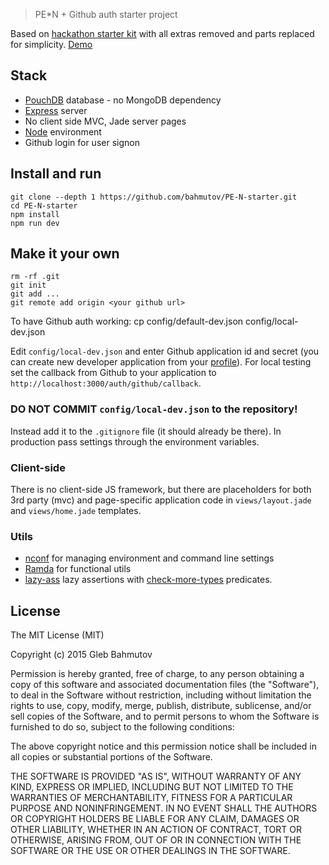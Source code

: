 > PE*N + Github auth starter project

Based on [hackathon starter kit](https://github.com/sahat/hackathon-starter) with all extras removed
and parts replaced for simplicity. [Demo](http://pe-n-starter.herokuapp.com/)

## Stack

* [PouchDB](http://pouchdb.com/) database - no MongoDB dependency
* [Express](http://expressjs.com/) server
* No client side MVC, Jade server pages
* [Node](nodejs.org) environment
* Github login for user signon

## Install and run

    git clone --depth 1 https://github.com/bahmutov/PE-N-starter.git
    cd PE-N-starter
    npm install
    npm run dev

## Make it your own

    rm -rf .git
    git init
    git add ...
    git remote add origin <your github url>

To have Github auth working:
    cp config/default-dev.json config/local-dev.json

Edit `config/local-dev.json` and enter Github application id and secret 
(you can create new developer application from your [profile](https://github.com/settings/applications)).
For local testing set the callback from Github to your application to `http://localhost:3000/auth/github/callback`.

### DO NOT COMMIT `config/local-dev.json` to the repository!

Instead add it to the `.gitignore` file (it should already be there). In production pass settings through the
environment variables.

### Client-side

There is no client-side JS framework, but there are placeholders for both 3rd party (mvc) and 
page-specific application code in `views/layout.jade` and `views/home.jade` templates.

### Utils

* [nconf](https://www.npmjs.com/package/nconf) for managing environment and command line settings
* [Ramda](http://ramdajs.com/docs/) for functional utils
* [lazy-ass](github.com/bahmutov/lazy-ass) lazy assertions with 
[check-more-types](https://github.com/kensho/check-more-types) predicates.

License
-------

The MIT License (MIT)

Copyright (c) 2015 Gleb Bahmutov

Permission is hereby granted, free of charge, to any person obtaining a copy of this software and associated documentation files (the "Software"), to deal in the Software without restriction, including without limitation the rights to use, copy, modify, merge, publish, distribute, sublicense, and/or sell copies of the Software, and to permit persons to whom the Software is furnished to do so, subject to the following conditions:

The above copyright notice and this permission notice shall be included in all copies or substantial portions of the Software.

THE SOFTWARE IS PROVIDED "AS IS", WITHOUT WARRANTY OF ANY KIND, EXPRESS OR IMPLIED, INCLUDING BUT NOT LIMITED TO THE WARRANTIES OF MERCHANTABILITY, FITNESS FOR A PARTICULAR PURPOSE AND NONINFRINGEMENT. IN NO EVENT SHALL THE AUTHORS OR COPYRIGHT HOLDERS BE LIABLE FOR ANY CLAIM, DAMAGES OR OTHER LIABILITY, WHETHER IN AN ACTION OF CONTRACT, TORT OR OTHERWISE, ARISING FROM, OUT OF OR IN CONNECTION WITH THE SOFTWARE OR THE USE OR OTHER DEALINGS IN THE SOFTWARE.

